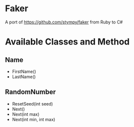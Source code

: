 # Faker
A port of https://github.com/stympy/faker from Ruby to C#

# Available Classes and Method
## Name
- FirstName()
- LastName()
## RandomNumber
- ResetSeed(int seed)
- Next()
- Next(int max)
- Next(int min, int max)
